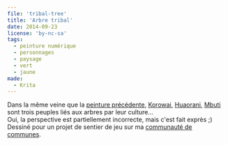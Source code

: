 ```yaml
---
file: 'tribal-tree'
title: 'Arbre tribal'
date: 2014-09-23
license: 'by-nc-sa'
tags:
  - peinture numérique
  - personnages
  - paysage
  - vert
  - jaune
made:
  - Krita
---
```


Dans la même veine que la [peinture précédente](../peuples-des-arbres), [Korowai](http://fr.wikipedia.org/wiki/Korowai), [Huaorani](http://fr.wikipedia.org/wiki/Huaorani), [Mbuti](http://fr.wikipedia.org/wiki/Mbuti_%28peuple%29) sont trois peuples liés aux arbres par leur culture...  
Oui, la perspective est partiellement incorrecte, mais c'est fait exprès ;)
Dessiné pour un projet de sentier de jeu sur ma [communauté de communes](http://ccbd.fr/accueil.html).
